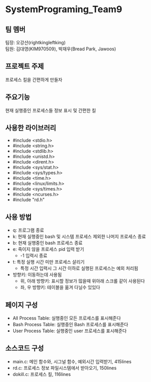 # SystemPrograming_Team9
## 팀 멤버
팀장: 오강산(rightkingleftking)   
팀원: 김대영(KIM970509), 박재우(Bread Park, Jawoos)
## 프로젝트 주제
프로세스 킬을 간편하게 만들자
## 주요기능
현재 실행중인 프로세스들 정보 표시 및 간편한 킬
## 사용한 라이브러리
- #include <stdio.h>
- #include <string.h>
- #include <stdlib.h>
- #include <unistd.h>
- #include <dirent.h>
- #include <sys/stat.h>
- #include <sys/types.h>
- #include <time.h>
- #include <linux/limits.h>
- #include <sys/times.h>
- #include <ncurses.h>
- #include "rd.h"
## 사용 방법
- q: 프로그램 종료
- k: 현재 실행중인 bash 및 시스템 프로세스 제외한 나머지 프로세스 종료
- b: 현재 실행중인 bash 프로세스 종료
- e: 죽이지 않을 프로세스 pid 입력 받기
  * -1 입력시 종료
- t: 특정 실행 시간 미만 프로세스 살리기
  * 특정 시간 입력시 그 시간 이하로 실행된 프로세스는 예외 처리됨
- 방향키: 이동하는데 사용됨
  * 위, 아래 방향키: 표시할 정보가 많을때 위아래 스크롤 같이 사용된다
  * 좌, 우 방향키: 테이블을 옮겨 다닐수 있있다
## 페이지 구성
- All Process Table: 실행중인 모든 프로세스를 표시해준다
- Bash Process Table: 실행중인 Bash 프로세스를 표시해준다
- User Process Table: 실행중인 user 프로세스를 표시해준다
## 소스코드 구성
- main.c: 메인 함수와, 시그널 함수, 예외시간 입력받기, 415lines
- rd.c: 프로세스 정보 파일시스템에서 받아오기, 150lines
- dokill.c: 프로세스 킬, 116lines
